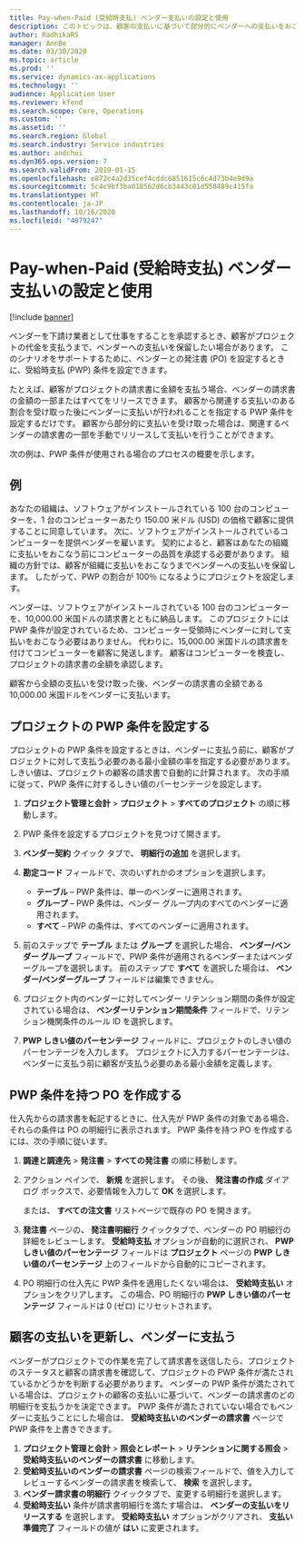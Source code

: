 ```yaml
---
title: Pay-when-Paid (受給時支払) ベンダー支払いの設定と使用
description: このトピックは、顧客の支払いに基づいて部分的にベンダーへの支払いをおこなえるように、受給時支払 (PWP) 条件を作成する方法について説明します。
author: RadhikaRS
manager: AnnBe
ms.date: 03/30/2020
ms.topic: article
ms.prod: ''
ms.service: dynamics-ax-applications
ms.technology: ''
audience: Application User
ms.reviewer: kfend
ms.search.scope: Core, Operations
ms.custom: ''
ms.assetid: ''
ms.search.region: Global
ms.search.industry: Service industries
ms.author: andchoi
ms.dyn365.ops.version: 7
ms.search.validFrom: 2019-01-15
ms.openlocfilehash: e872c4a2d35cef4cddc6851615c6c4d73b4e9d9a
ms.sourcegitcommit: 5c4c9bf3ba018562d6cb3443c01d550489c415fa
ms.translationtype: HT
ms.contentlocale: ja-JP
ms.lasthandoff: 10/16/2020
ms.locfileid: "4079247"
---
```

# <a name="set-up-and-use-pay-when-paid-vendor-payments"></a>Pay-when-Paid (受給時支払) ベンダー支払いの設定と使用

[!include [banner](../includes/banner.md)]

ベンダーを下請け業者として仕事をすることを承認するとき、顧客がプロジェクトの代金を支払うまで、ベンダーへの支払いを保留したい場合があります。 このシナリオをサポートするために、ベンダーとの発注書 (PO) を設定するときに、受給時支払 (PWP) 条件を設定できます。

たとえば、顧客がプロジェクトの請求書に金額を支払う場合、ベンダーの請求書の金額の一部またはすべてをリリースできます。 顧客から関連する支払いのある割合を受け取った後にベンダーに支払いが行われることを指定する PWP 条件を設定するだけです。 顧客から部分的に支払いを受け取った場合は、関連するベンダーの請求書の一部を手動でリリースして支払いを行うことができます。

次の例は、PWP 条件が使用される場合のプロセスの概要を示します。

## <a name="example"></a>例

あなたの組織は、ソフトウェアがインストールされている 100 台のコンピューターを、1 台のコンピューターあたり 150.00 米ドル (USD) の価格で顧客に提供することに同意しています。 次に、ソフトウェアがインストールされているコンピューターを提供ベンダーを雇います。 契約によると、顧客はあなたの組織に支払いをおこなう前にコンピューターの品質を承認する必要があります。 組織の方針では、顧客が組織に支払いをおこなうまでベンダーへの支払いを保留します。 したがって、PWP の割合が 100％ になるようにプロジェクトを設定します。

ベンダーは、ソフトウェアがインストールされている 100 台のコンピューターを、10,000.00 米国ドルの請求書とともに納品します。 このプロジェクトには PWP 条件が設定されているため、コンピューター受領時にベンダーに対して支払いをおこなう必要はありません。 代わりに、15,000.00 米国ドルの請求書を付けてコンピューターを顧客に発送します。 顧客はコンピューターを検査し、プロジェクトの請求書の全額を承認します。

顧客から全額の支払いを受け取った後、ベンダーの請求書の全額である 10,000.00 米国ドルをベンダーに支払います。

## <a name="set-up-pwp-terms-for-a-project"></a>プロジェクトの PWP 条件を設定する

プロジェクトの PWP 条件を設定するときは、ベンダーに支払う前に、顧客がプロジェクトに対して支払う必要のある最小金額の率を指定する必要があります。 しきい値は、プロジェクトの顧客の請求書で自動的に計算されます。 次の手順に従って、PWP 条件に対するしきい値のパーセンテージを設定します。

1. **プロジェクト管理と会計** \> **プロジェクト** \> **すべてのプロジェクト** の順に移動します。
2. PWP 条件を設定するプロジェクトを見つけて開きます。
3. **ベンダー契約** クイック タブで、 **明細行の追加** を選択します。
3. **勘定コード** フィールドで、次のいずれかのオプションを選択します。

    - **テーブル** – PWP 条件は、単一のベンダーに適用されます。
    - **グループ** – PWP 条件は、ベンダー グループ内のすべてのベンダーに適用されます。
    - **すべて** – PWP の条件は、すべてのベンダーに適用されます。

4. 前のステップで **テーブル** または **グループ** を選択した場合、 **ベンダー/ベンダー グループ** フィールドで、PWP 条件が適用されるベンダーまたはベンダーグループを選択します。 前のステップで **すべて** を選択した場合は、 **ベンダー/ベンダーグループ** フィールドは編集できません。
5. プロジェクト内のベンダーに対してベンダー リテンション期間の条件が設定されている場合は、 **ベンダーリテンション期間条件** フィールドで、リテンション機関条件のルール ID を選択します。
6. **PWP しきい値のパーセンテージ** フィールドに、プロジェクトのしきい値のパーセンテージを入力します。 プロジェクトに入力するパーセンテージは、ベンダーに支払う前に顧客が支払う必要のある最小金額を定義します。

## <a name="create-a-po-that-has-pwp-terms"></a>PWP 条件を持つ PO を作成する

仕入先からの請求書を転記するときに、仕入先が PWP 条件の対象である場合、それらの条件は PO の明細行に表示されます。 PWP 条件を持つ PO を作成するには、次の手順に従います。

1. **調達と調達先** \> **発注書** \> **すべての発注書** の順に移動します。
2. アクション ペインで、 **新規** を選択します。 その後、 **発注書の作成** ダイアログ ボックスで、必要情報を入力して **OK** を選択します。

    または、 **すべての注文書** リストページで既存の PO を開きます。

4. **発注書** ページの、 **発注書明細行** クイックタブで、ベンダーの PO 明細行の詳細をレビューします。 **受給時支払** オプションが自動的に選択され、 **PWP しきい値のパーセンテージ** フィールドは **プロジェクト** ページの **PWP しきい値のパーセンテージ** 上のフィールドから自動的にコピーされます。
6. PO 明細行の仕入先に PWP 条件を適用したくない場合は、 **受給時支払い** オプションをクリアします。 この場合、PO 明細行の **PWP しきい値のパーセンテージ** フィールドは 0 (ゼロ) にリセットされます。

## <a name="update-a-customer-payment-and-pay-the-vendor"></a>顧客の支払いを更新し、ベンダーに支払う

ベンダーがプロジェクトでの作業を完了して請求書を送信したら、プロジェクトのステータスと顧客の請求書を確認して、プロジェクトの PWP 条件が満たされているかどうかを判断する必要があります。 ベンダーの PWP 条件が満たされている場合は、プロジェクトの顧客の支払いに基づいて、ベンダーの請求書のどの明細行を支払うかを決定できます。 PWP 条件が満たされていない場合でもベンダーに支払うことにした場合は、 **受給時支払いのベンダーの請求書** ページで PWP 条件を上書きできます。

1. **プロジェクト管理と会計** \> **照会とレポート** \> **リテンションに関する照会** \> **受給時支払いのベンダーの請求書** に移動します。
2. **受給時支払いのベンダーの請求書** ページの検索フィールドで、値を入力してレビューするベンダーの請求書を検索して、 **検索** を選択します。
3. **ベンダー請求書の明細行** クイックタブで、変更する明細行を選択します。
4. **受給時支払い** 条件が請求書明細行を満たす場合は、 **ベンダーの支払いをリリースする** を選択します。 **受給時支払い** オプションがクリアされ、 **支払い準備完了** フィールドの値が **はい** に変更されます。
